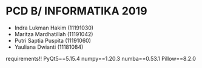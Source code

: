 # PCD B/ INFORMATIKA 2019

* Indra Lukman Hakim (11191030)
* Maritza Mardhatillah (11191042)
* Putri Saptia Puspita (11191060)
* Yauliana Dwianti (11181084)


requirements!!
PyQt5==5.15.4
numpy==1.20.3
numba==0.53.1
Pillow==8.2.0
